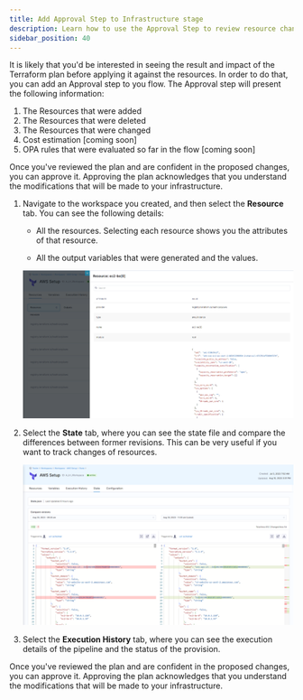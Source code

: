 ```yaml
---
title: Add Approval Step to Infrastructure stage
description: Learn how to use the Approval Step to review resource changes before applying them
sidebar_position: 40
---
```


It is likely that you'd be interested in seeing the result and impact of the Terraform plan before applying it against the resources. In order to do that, you can add an Approval step to you flow. 
The Approval step will present the following information:
1. The Resources that were added
2. The Resources that were deleted
3. The Resources that were changed
4. Cost estimation [coming soon]
5. OPA rules that were evaluated so far in the flow [coming soon]

Once you've reviewed the plan and are confident in the proposed changes, you can approve it. Approving the plan acknowledges that you understand the modifications that will be made to your infrastructure.



1. Navigate to the workspace you created, and then select the **Resource** tab. You can see the following details:

    * All the resources. Selecting each resource shows you the attributes of that resource. 

    * All the output variables that were generated and the values.

    ![Resources](./static/resources-tab.png)

2. Select the **State** tab, where you can see the state file and compare the differences between former revisions. This can be very useful if you want to track changes of resources.

    ![State](./static/state.png)

3. Select the **Execution History** tab, where you can see the execution details of the pipeline and the status of the provision.


Once you've reviewed the plan and are confident in the proposed changes, you can approve it. Approving the plan acknowledges that you understand the modifications that will be made to your infrastructure.

